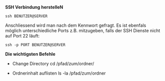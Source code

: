 **SSH Verbindung herstelleN**

    ssh BENUTZER@SERVER
    
Anschliessend wird man nach dem Kennwort gefragt. Es ist ebenfals möglich unterschiedliche Ports z.B. mitzugeben, falls der SSH Dienste nicht auf Port 22 läuft:

    ssh -p PORT BENUTZER@SERVER

**Die wichtigsten Befehle**

- Change Directory
    cd /pfad/zum/ordner/
    
- Ordnerinhalt auflisten
    ls -la /pfad/zum/ordner
